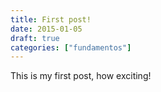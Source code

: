```yaml
---
title: First post!
date: 2015-01-05
draft: true
categories: ["fundamentos"]
---
```


This is my first post, how exciting!

